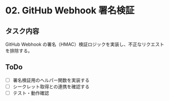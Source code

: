 # 02. GitHub Webhook 署名検証

## タスク内容

GitHub Webhook の署名（HMAC）検証ロジックを実装し、不正なリクエストを排除する。

## ToDo

- [ ] 署名検証用のヘルパー関数を実装する
- [ ] シークレット取得との連携を確認する
- [ ] テスト・動作確認
